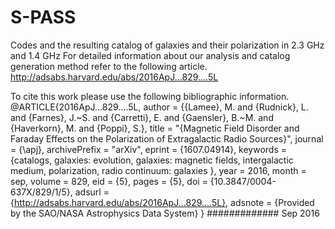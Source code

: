 # S-PASS
Codes and the resulting catalog of galaxies and their polarization in 2.3 GHz and 1.4 GHz
For detailed information about our analysis and catalog generation method refer to the following article.
http://adsabs.harvard.edu/abs/2016ApJ...829....5L

To cite this work please use the following bibliographic information.
@ARTICLE{2016ApJ...829....5L,
   author = {{Lamee}, M. and {Rudnick}, L. and {Farnes}, J.~S. and {Carretti}, E. and 
	{Gaensler}, B.~M. and {Haverkorn}, M. and {Poppi}, S.},
    title = "{Magnetic Field Disorder and Faraday Effects on the Polarization of Extragalactic Radio Sources}",
  journal = {\apj},
archivePrefix = "arXiv",
   eprint = {1607.04914},
 keywords = {catalogs, galaxies: evolution, galaxies: magnetic fields, intergalactic medium, polarization, radio continuum: galaxies },
     year = 2016,
    month = sep,
   volume = 829,
      eid = {5},
    pages = {5},
      doi = {10.3847/0004-637X/829/1/5},
   adsurl = {http://adsabs.harvard.edu/abs/2016ApJ...829....5L},
  adsnote = {Provided by the SAO/NASA Astrophysics Data System}
}
############# Sep 2016

